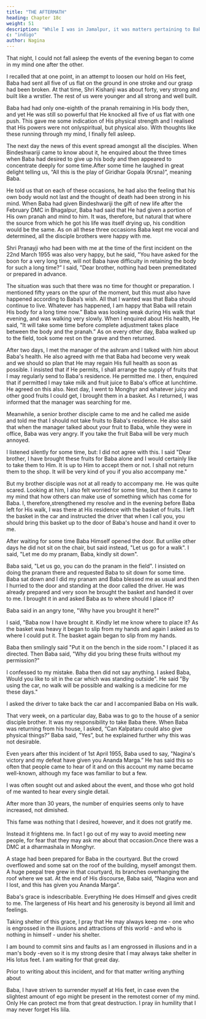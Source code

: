 ```yaml
---
title: "THE AFTERMATH"
heading: Chapter 18c
weight: 51
description: "While I was in Jamalpur, it was matters pertaining to Baba that occupied my mind"
c: "indigo"
author: Nagina
---
```



That night, I could not fall asleep the events of the evening began to come in my mind one after the other. 

I recalled that at one point, in an attempt to loosen our hold on His feet, Baba had sent all five of us flat on the ground in one stroke and our grasp had been broken. At that time, Shri Kishanji was about forty, very strong and built like a wrstler. The rest of us were younger and all strong and well built. 

Baba had had only one-eighth of the pranah remaining in His body then, and yet He was still so powerful that He knocked all five of us flat with one push. This gave me some indication of His physical strength and I realised that His powers were not onlyspiritual, but physical also. With thoughts like these running through my mind, I finally fell asleep.

The next day the news of this event spread amongst all the disciples. When
Bindeshwariji came to know about it, he enquired about the three times when Baba had
desired to give up his body and then appeared to concentrate deeply for some
time.After some time he laughed in great delight telling us, “All this is the play of
Giridhar Gopala (Krsna)”, meaning Baba. 

He told us that on each of these occasions,
he had also the feeling that his own body would not last and the thought of death had
been strong in his mind. When Baba had given Bindeshwariji the gift of new life after
the February DMC in Bhagalpur, Baba had said that He had given a portion of His own
pranah and mind to him. It was, therefore, but natural that where the source from which
he got his life was itself drying up, his condition would be the same.
As on all these three occasions Baba kept me vocal and determined, all the
disciple brothers were happy with me.

Shri Pranayji who had been with me at the time of the first incident on the 22nd
March 1955 was also very happy, but he said, "You have asked for the boon for a very
long time, will not Baba have difficulty in retaining the body for such a long time?”
I said, "Dear brother, nothing had been premeditated or prepared in advance.

The situation was such that there was no time for thought or preparation. I mentioned
fifty years on the spur of the moment, but this must also have happened according to
Baba’s wish. All that I wanted was that Baba should continue to live. Whatever has
happened, I am happy that Baba will retain His body for a long time now.”
Baba was looking weak during His walk that evening, and was walking very
slowly. When I enquired about His health, He said, "It will take some time before
complete adjustment takes place between the body and the pranah.”
As on every other day, Baba walked up to the field, took some rest on the grave
and then returned.

After two days, I met the manager of the ashram and I talked with him about
Baba's health. He also agreed with me that Baba had become very weak and we
should so plan that He may regain His full health as soon as possible. I insisted that if
He permits, I shall arrange the supply of fruits that I may regularly send to Baba's
residence. He permitted me. I then, enquired that if permitted I may take milk and fruit
juice to Baba's office at lunchtime. He agreed on this also. Next day, I went to Monghyr
and whatever juicy and other good fruits I could get, I brought them in a basket. As I
returned, I was informed that the manager was searching for me.

Meanwhile, a senior brother disciple came to me and he called me aside and
told me that I should not take fruits to Baba's residence. He also said that when the
manager talked about your fruit to Baba, while they were in office, Baba was very
angry. If you take the fruit Baba will be very much annoyed.

I listened silently for some time, but: I did not agree with this. I said "Dear
brother, I have brought these fruits for Baba alone and I would certainly like to take
them to Him. It is up to Him to accept them or not. I shall not return them to the shop. It
will be very kind of you if you also accompany me."

But my brother disciple was not at all ready to accompany me. He was quite
scared. Looking at him, I also felt worried for some time, but then it came to my mind
that how others can make use of something which has come for Baba. I, therefore,strengthened my resolve and in the evening before Baba left for His walk, I was there
at His residence with the basket of fruits. I left the basket in the car and instructed the
driver that when I call you, you should bring this basket up to the door of Baba's house
and hand it over to me.

After waiting for some time Baba Himself opened the door. But unlike other
days he did not sit on the chair, but said instead, "Let us go for a walk".
I said, "Let me do my pranam, Baba, kindly sit down".

Baba said, "Let us go, you can do the pranam in the field".
I insisted on doing the pranam there and requested Baba to sit down for some
time. Baba sat down and I did my pranam and Baba blessed me as usual and then I
hurried to the door and standing at the door called the driver. He was already prepared
and very soon he brought the basket and handed it over to me. I brought it in and
asked Baba as to where should I place it?

Baba said in an angry tone, "Why have you brought it here?"

I said, "Baba now I have brought it. Kindly let me know where to place it?
As the basket was heavy it began to slip from my hands and again I asked as to
where I could put it. The basket again began to slip from my hands.

Baba then smilingly said "Put it on the bench in the side room."
I placed it as directed. Then Baba said, "Why did you bring these fruits without
my permission?"

I confessed to my mistake. Baba then did not say anything. I asked Baba,
Would you like to sit in the car which was standing outside".
He said "By using the car, no walk will be possible and walking is a medicine for
me these days."

I asked the driver to take back the car and I accompanied Baba on His walk.

That very week, on a particular day, Baba was to go to the house of a senior disciple brother. It was my responsibility to take Baba there. When Baba was returning
from his house, I asked, “Can Kalpataru could also give physical things?”
Baba said, "Yes”, but he explained further why this was not desirable.

Even years after this incident of 1st April 1955, Baba used to say, "Nagina's victory and my defeat have given you Ananda Marga.” He has said this so often that people came to hear of it and on this account my name became well-known, although my face was familiar to but a few. 

I was often sought out and asked about the event, and those who got hold of me wanted to hear every single detail. 

After more than 30 years, the number of enquiries seems only to have increased, not dimished.

This fame was nothing that I desired, however, and it does not gratify me.

Instead it frightens me. In fact I go out of my way to avoid meeting new people, for fear that they may ask me about that occasion.Once there was a DMC at a dharmashala in Monghyr. 

A stage had been prepared for Baba in the courtyard. But the crowd overflowed and some sat on the roof of the building, myself amongst them. A huge peepal tree grew in that courtyard, its branches overhanging the roof where we sat. At the end of His discourse, Baba said, “Nagina won and I lost, and this has given you Ananda Marga”.

Baba's grace is indescribable. Everything He does Himself and gives credit to me. The largeness of His heart and his generosity is beyond all limit and feelings.

Taking shelter of this grace, I pray that He may always keep me - one who is engrossed in the illusions and attractions of this world - and who is nothing in himself - under his shelter.

I am bound to commit sins and faults as I am engrossed in illusions and in a man's body -even so it is my strong desire that I may always take shelter in His lotus feet. I am waiting for that great day.

Prior to writing about this incident, and for that matter writing anything about

Baba, I have striven to surrender myself at His feet, in case even the slightest amount of ego might be present in the remotest corner of my mind. Only He can protect me from that great destruction. I pray iin humility that I may never forget His liila.

